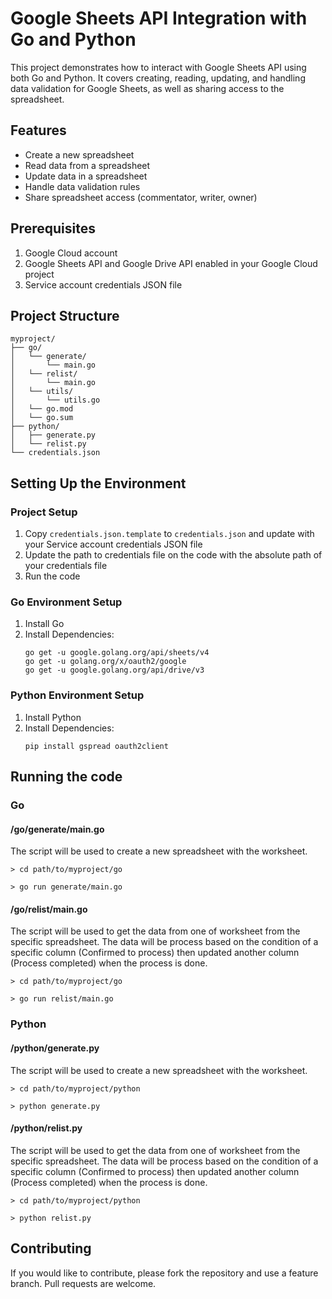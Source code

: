 # Google Sheets API Integration with Go and Python

This project demonstrates how to interact with Google Sheets API using both Go and Python. It covers creating, reading, updating, and handling data validation for Google Sheets, as well as sharing access to the spreadsheet.

## Features

- Create a new spreadsheet
- Read data from a spreadsheet
- Update data in a spreadsheet
- Handle data validation rules
- Share spreadsheet access (commentator, writer, owner)

## Prerequisites

1. Google Cloud account
2. Google Sheets API and Google Drive API enabled in your Google Cloud project
3. Service account credentials JSON file

## Project Structure

```
myproject/
├── go/
│   └── generate/
│       └── main.go
│   └── relist/
│       └── main.go
│   └── utils/
│       └── utils.go
│   └── go.mod
│   └── go.sum
├── python/
│   ├── generate.py
│   └── relist.py
└── credentials.json
```

## Setting Up the Environment

### Project Setup

1. Copy `credentials.json.template` to `credentials.json` and update with your Service account credentials JSON file
2. Update the path to credentials file on the code with the absolute path of your credentials file
3. Run the code

### Go Environment Setup

1. Install Go
2. Install Dependencies:
    ```
    go get -u google.golang.org/api/sheets/v4
    go get -u golang.org/x/oauth2/google
    go get -u google.golang.org/api/drive/v3
    ```

### Python Environment Setup
1. Install Python
2. Install Dependencies:
    ```
    pip install gspread oauth2client
    ```


## Running the code

### Go

#### /go/generate/main.go
The script will be used to create a new spreadsheet with the worksheet.
```
> cd path/to/myproject/go

> go run generate/main.go
```

#### /go/relist/main.go
The script will be used to get the data from one of worksheet from the specific spreadsheet. The data will be process based on the condition of a specific column (Confirmed to process) then updated another column (Process completed) when the process is done.
```
> cd path/to/myproject/go

> go run relist/main.go
```

### Python

#### /python/generate.py
The script will be used to create a new spreadsheet with the worksheet.
```
> cd path/to/myproject/python

> python generate.py
```

#### /python/relist.py
The script will be used to get the data from one of worksheet from the specific spreadsheet. The data will be process based on the condition of a specific column (Confirmed to process) then updated another column (Process completed) when the process is done.
```
> cd path/to/myproject/python

> python relist.py
```

## Contributing
If you would like to contribute, please fork the repository and use a feature branch. Pull requests are welcome.